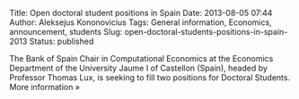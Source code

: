 Title: Open doctoral student positions in Spain
Date: 2013-08-05 07:44
Author: Aleksejus Kononovicius
Tags: General information, Economics, announcement, students
Slug: open-doctoral-students-positions-in-spain-2013
Status: published

The
Bank of Spain Chair in Computational Economics at the Economics
Department of the University Jaume I of Castellon (Spain), headed by
Professor Thomas Lux, is seeking to fill two positions for Doctoral
Students. More information
»
